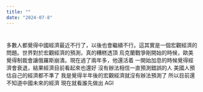 ```yaml
---
title: ""
date: "2024-07-8"
---
```

# 

多數人都覺得中國經濟最近不行了，以後也會繼續不行。這其實是一個宏觀經濟的問題。世界對於宏觀經濟的預測，真的糟糕透頂
烏克蘭戰爭剛開始的時候，歐美覺得制裁會讓俄羅斯崩潰。現在過了兩年多，他還活着
一開始加息的時候覺得經濟會衰退，結果經濟目前看起來也還好
沒有辦法相信一直預測錯誤的人
美國人預估自己的經濟都不準了
我是覺得半年後的宏觀經濟就沒有辦法預測了
所以目前還不知道中國未來的經濟
現在就看誰先做出 AGI

